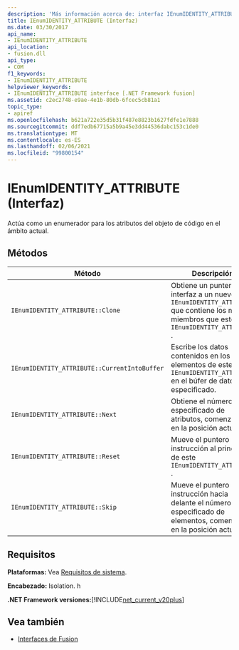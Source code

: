 ```yaml
---
description: 'Más información acerca de: interfaz IEnumIDENTITY_ATTRIBUTE'
title: IEnumIDENTITY_ATTRIBUTE (Interfaz)
ms.date: 03/30/2017
api_name:
- IEnumIDENTITY_ATTRIBUTE
api_location:
- fusion.dll
api_type:
- COM
f1_keywords:
- IEnumIDENTITY_ATTRIBUTE
helpviewer_keywords:
- IEnumIDENTITY_ATTRIBUTE interface [.NET Framework fusion]
ms.assetid: c2ec2748-e9ae-4e1b-80db-6fcec5cb81a1
topic_type:
- apiref
ms.openlocfilehash: b621a722e35d5b31f487e8823b1627fdfe1e7888
ms.sourcegitcommit: ddf7edb67715a5b9a45e3dd44536dabc153c1de0
ms.translationtype: MT
ms.contentlocale: es-ES
ms.lasthandoff: 02/06/2021
ms.locfileid: "99800154"
---
```

# <a name="ienumidentity_attribute-interface"></a>IEnumIDENTITY_ATTRIBUTE (Interfaz)

Actúa como un enumerador para los atributos del objeto de código en el ámbito actual.  
  
## <a name="methods"></a>Métodos  
  
|Método|Descripción|  
|------------|-----------------|  
|`IEnumIDENTITY_ATTRIBUTE::Clone`|Obtiene un puntero de interfaz a un nuevo `IEnumIDENTITY_ATTRIBUTE` que contiene los mismos miembros que este `IEnumIDENTITY_ATTRIBUTE` .|  
|`IEnumIDENTITY_ATTRIBUTE::CurrentIntoBuffer`|Escribe los datos contenidos en los elementos de este `IEnumIDENTITY_ATTRIBUTE` en el búfer de datos especificado.|  
|`IEnumIDENTITY_ATTRIBUTE::Next`|Obtiene el número especificado de atributos, comenzando en la posición actual.|  
|`IEnumIDENTITY_ATTRIBUTE::Reset`|Mueve el puntero de instrucción al principio de este `IEnumIDENTITY_ATTRIBUTE` .|  
|`IEnumIDENTITY_ATTRIBUTE::Skip`|Mueve el puntero de instrucción hacia delante el número especificado de elementos, comenzando en la posición actual.|  
  
## <a name="requirements"></a>Requisitos  

 **Plataformas:** Vea [Requisitos de sistema](../../get-started/system-requirements.md).  
  
 **Encabezado:** Isolation. h  
  
 **.NET Framework versiones:**[!INCLUDE[net_current_v20plus](../../../../includes/net-current-v20plus-md.md)]  
  
## <a name="see-also"></a>Vea también

- [Interfaces de Fusion](fusion-interfaces.md)

